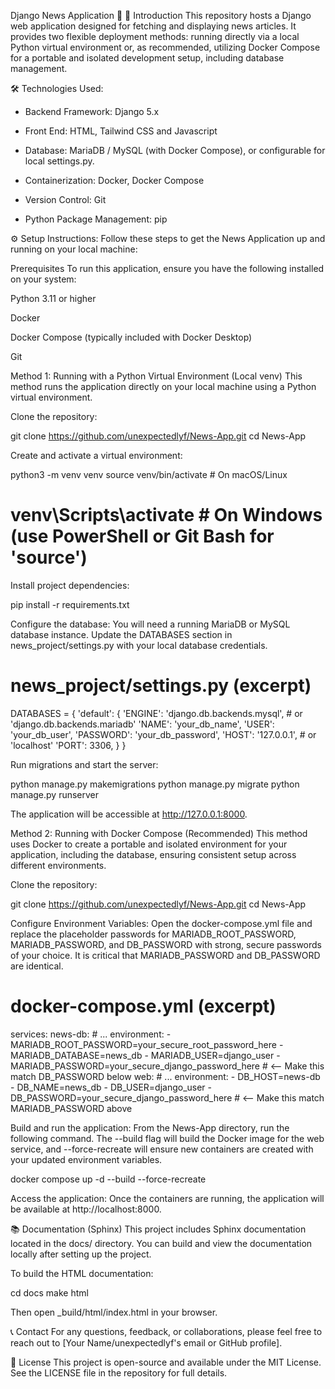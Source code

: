 Django News Application 📰
🚀 Introduction
This repository hosts a Django web application designed for fetching and displaying news articles. It provides two flexible deployment methods: running directly via a local Python virtual environment or, as recommended, utilizing Docker Compose for a portable and isolated development setup, including database management.

🛠️ Technologies Used:
- Backend Framework: Django 5.x
  
- Front End: HTML, Tailwind CSS and Javascript
  
- Database: MariaDB / MySQL (with Docker Compose), or configurable for local settings.py.
  
- Containerization: Docker, Docker Compose
  
- Version Control: Git
  
- Python Package Management: pip

⚙️ Setup Instructions:
Follow these steps to get the News Application up and running on your local machine:

Prerequisites
To run this application, ensure you have the following installed on your system:

Python 3.11 or higher

Docker

Docker Compose (typically included with Docker Desktop)

Git

Method 1: Running with a Python Virtual Environment (Local venv)
This method runs the application directly on your local machine using a Python virtual environment.

Clone the repository:

git clone https://github.com/unexpectedlyf/News-App.git
cd News-App

Create and activate a virtual environment:

python3 -m venv venv
source venv/bin/activate # On macOS/Linux
# venv\Scripts\activate   # On Windows (use PowerShell or Git Bash for 'source')

Install project dependencies:

pip install -r requirements.txt

Configure the database:
You will need a running MariaDB or MySQL database instance. Update the DATABASES section in news_project/settings.py with your local database credentials.

# news_project/settings.py (excerpt)
DATABASES = {
    'default': {
        'ENGINE': 'django.db.backends.mysql', # or 'django.db.backends.mariadb'
        'NAME': 'your_db_name',
        'USER': 'your_db_user',
        'PASSWORD': 'your_db_password',
        'HOST': '127.0.0.1', # or 'localhost'
        'PORT': 3306,
    }
}

Run migrations and start the server:

python manage.py makemigrations
python manage.py migrate
python manage.py runserver

The application will be accessible at http://127.0.0.1:8000.

Method 2: Running with Docker Compose (Recommended)
This method uses Docker to create a portable and isolated environment for your application, including the database, ensuring consistent setup across different environments.

Clone the repository:

git clone https://github.com/unexpectedlyf/News-App.git
cd News-App

Configure Environment Variables:
Open the docker-compose.yml file and replace the placeholder passwords for MARIADB_ROOT_PASSWORD, MARIADB_PASSWORD, and DB_PASSWORD with strong, secure passwords of your choice. It is critical that MARIADB_PASSWORD and DB_PASSWORD are identical.

# docker-compose.yml (excerpt)
services:
  news-db:
    # ...
    environment:
      - MARIADB_ROOT_PASSWORD=your_secure_root_password_here
      - MARIADB_DATABASE=news_db
      - MARIADB_USER=django_user
      - MARIADB_PASSWORD=your_secure_django_password_here # <-- Make this match DB_PASSWORD below
  web:
    # ...
    environment:
      - DB_HOST=news-db
      - DB_NAME=news_db
      - DB_USER=django_user
      - DB_PASSWORD=your_secure_django_password_here # <-- Make this match MARIADB_PASSWORD above

Build and run the application:
From the News-App directory, run the following command. The --build flag will build the Docker image for the web service, and --force-recreate will ensure new containers are created with your updated environment variables.

docker compose up -d --build --force-recreate

Access the application:
Once the containers are running, the application will be available at http://localhost:8000.

📚 Documentation (Sphinx)
This project includes Sphinx documentation located in the docs/ directory. You can build and view the documentation locally after setting up the project.

To build the HTML documentation:

cd docs
make html

Then open _build/html/index.html in your browser.

📞 Contact
For any questions, feedback, or collaborations, please feel free to reach out to [Your Name/unexpectedlyf's email or GitHub profile].

📄 License
This project is open-source and available under the MIT License. See the LICENSE file in the repository for full details.
